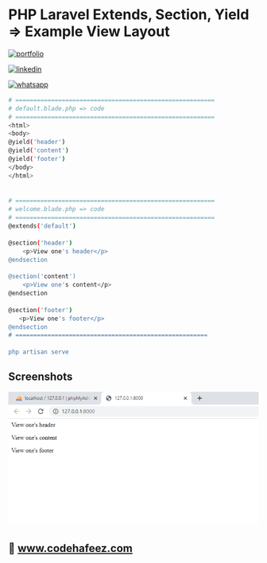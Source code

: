 # PHP Laravel Extends, Section, Yield => Example View Layout

[![portfolio](https://img.shields.io/badge/my_portfolio-000?style=for-the-badge&logo=ko-fi&logoColor=white)](https://www.codehafeez.com/)

[![linkedin](https://img.shields.io/badge/linkedin-0A66C2?style=for-the-badge&logo=linkedin&logoColor=white)](https://www.linkedin.com/in/codehafeez/)

[![whatsapp](https://img.shields.io/badge/whatsapp-GREEN?style=for-the-badge&logo=whatsapp&logoColor=white)](https://api.whatsapp.com/send?phone=923123349398)



```bash
# ========================================================
# default.blade.php => code
# ========================================================
<html>
<body>
@yield('header')
@yield('content')
@yield('footer')
</body>
</html>


# ========================================================
# welcome.blade.php => code
# ========================================================
@extends('default')

@section('header')
    <p>View one's header</p>
@endsection

@section('content')
    <p>View one's content</p>
@endsection

@section('footer')
   <p>View one's footer</p>
@endsection
# ======================================================

php artisan serve
```    


## Screenshots
![](https://raw.githubusercontent.com/codehafeez/laravel-example_app1/main/Screenshots/Output.png)


## 🔗 www.codehafeez.com

